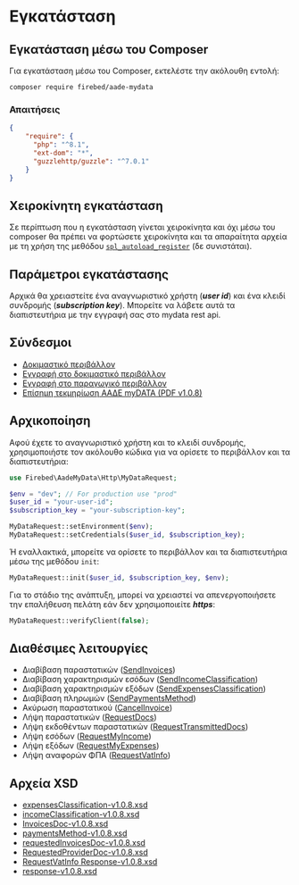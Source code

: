 # Εγκατάσταση

## Εγκατάσταση μέσω του Composer

Για εγκατάσταση μέσω του Composer, εκτελέστε την ακόλουθη εντολή:
```shell
composer require firebed/aade-mydata
```

### Απαιτήσεις

```json
{
    "require": {
      "php": "^8.1",
      "ext-dom": "*",
      "guzzlehttp/guzzle": "^7.0.1"
    }
}
```

## Χειροκίνητη εγκατάσταση

Σε περίπτωση που η εγκατάσταση γίνεται χειροκίνητα και όχι μέσω του composer θα πρέπει να φορτώσετε χειροκίνητα και τα 
απαραίτητα αρχεία με τη χρήση της μεθόδου <code>[spl_autoload_register](https://www.php.net/manual/en/function.spl-autoload-register.php)</code> (δε συνιστάται).

## Παράμετροι εγκατάστασης

Αρχικά θα χρειαστείτε ένα αναγνωριστικό χρήστη (***user id***) και ένα κλειδί συνδρομής (***subscription key***).
Μπορείτε να λάβετε αυτά τα διαπιστευτήρια με την εγγραφή σας στο mydata rest api.

## Σύνδεσμοι

- [Δοκιμαστικό περιβάλλον](https://www.aade.gr/mydata/dokimastiko-periballon)
- [Εγγραφή στο δοκιμαστικό περιβάλλον](https://mydata-dev-register.azurewebsites.net/)
- [Εγγραφή στο παραγωγικό περιβάλλον](https://www.aade.gr/mydata)
- [Επίσημη τεκμηρίωση ΑΑΔΕ myDATA (PDF v1.0.8)](https://aade.gr/sites/default/files/2024-02/myDATA%20API%20Documentation%20v1.0.8_preofficial_erp_1.pdf)

## Αρχικοποίηση

Αφού έχετε το αναγνωριστικό χρήστη και το κλειδί συνδρομής, χρησιμοποιήστε τον ακόλουθο κώδικα για να ορίσετε το
περιβάλλον και τα διαπιστευτήρια:

```php
use Firebed\AadeMyData\Http\MyDataRequest;

$env = "dev"; // For production use "prod"
$user_id = "your-user-id";
$subscription_key = "your-subscription-key";

MyDataRequest::setEnvironment($env);
MyDataRequest::setCredentials($user_id, $subscription_key);
```

Ή εναλλακτικά, μπορείτε να ορίσετε το περιβάλλον και τα διαπιστευτήρια μέσω της μεθόδου `init`:

```php
MyDataRequest::init($user_id, $subscription_key, $env);
```

Για το στάδιο της ανάπτυξη, μπορεί να χρειαστεί να απενεργοποιήσετε την επαλήθευση πελάτη εάν δεν χρησιμοποιείτε ***https***:

```php
MyDataRequest::verifyClient(false);
```

## Διαθέσιμες λειτουργίες
- Διαβίβαση παραστατικών ([SendInvoices](./http/send-invoices))
- Διαβίβαση χαρακτηρισμών εσόδων ([SendIncomeClassification](./http/send-income-classification))
- Διαβίβαση χαρακτηρισμών εξόδων ([SendExpensesClassification](./http/send-expenses-classification))
- Διαβίβαση πληρωμών ([SendPaymentsMethod](./http/send-payments-method))
- Ακύρωση παραστατικού ([CancelInvoice](./http/cancel-invoice))
- Λήψη παραστατικών ([RequestDocs](./http/request-docs))
- Λήψη εκδοθέντων παραστατικών ([RequestTransmittedDocs](./http/request-transmitted-docs))
- Λήψη εσόδων ([RequestMyIncome](./http/request-my-income))
- Λήψη εξόδων ([RequestMyExpenses](./http/request-my-expenses))
- Λήψη αναφορών ΦΠΑ ([RequestVatInfo](./http/request-vat-info))

## Αρχεία XSD

- [expensesClassification-v1.0.8.xsd](../xsd/expensesClassification-v1.0.8.xsd)
- [incomeClassification-v1.0.8.xsd](../xsd/incomeClassification-v1.0.8.xsd)
- [InvoicesDoc-v1.0.8.xsd](../xsd/InvoicesDoc-v1.0.8.xsd)
- [paymentsMethod-v1.0.8.xsd](../xsd/paymentMethods-v1.0.8.xsd)
- [requestedInvoicesDoc-v1.0.8.xsd](../xsd/requestedInvoicesDoc-v1.0.8.xsd)
- [RequestedProviderDoc-v1.0.8.xsd](../xsd/RequestedProviderDoc-v1.0.8.xsd)
- [RequestVatInfo Response-v1.0.8.xsd](../xsd/RequestVatInfo%20Response.xsd)
- [response-v1.0.8.xsd](../xsd/response-v1.0.8.xsd)